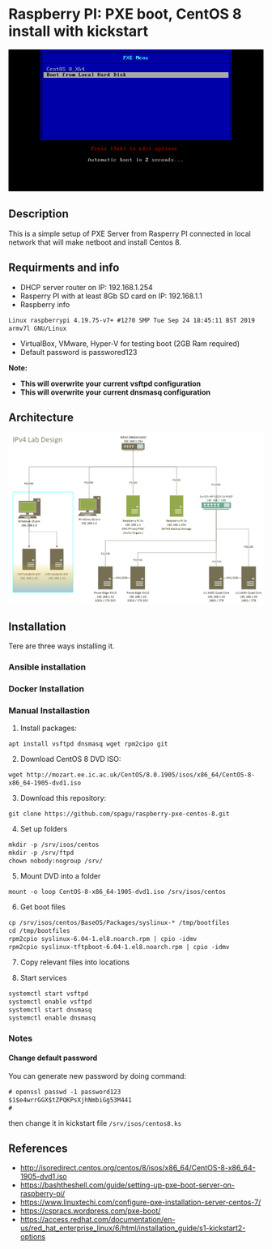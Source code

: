 # Raspberry PI: PXE boot, CentOS 8 install with kickstart

<p align="center"><img src="images/pxeboot_menu.png" alt="pxeboot"/></p>

## Description

This is a simple setup of PXE Server from Rasperry PI connected in local network that will make netboot and install Centos 8.

## Requirments and info

* DHCP server router on IP: 192.168.1.254
* Rasperry PI with at least 8Gb SD card on IP: 192.168.1.1
* Raspberry info
```# uname -a
Linux raspberrypi 4.19.75-v7+ #1270 SMP Tue Sep 24 18:45:11 BST 2019 armv7l GNU/Linux
```
* VirtualBox, VMware, Hyper-V for testing boot (2GB Ram required)
* Default password is passwored123

__Note:__
* __This will overwrite your current vsftpd configuration__
* __This will overwrite your current dnsmasq configuration__

## Architecture

<p align="center"><img src="images/HomeLab.png" alt="pxeboot"/></p>

## Installation 
Tere are three ways installing it.

### Ansible installation

### Docker Installation

### Manual Installastion
1. Install packages:
```
apt install vsftpd dnsmasq wget rpm2cipo git
```

2. Download CentOS 8 DVD ISO:
```
wget http://mozart.ee.ic.ac.uk/CentOS/8.0.1905/isos/x86_64/CentOS-8-x86_64-1905-dvd1.iso
```

3. Download this repository:
```
git clone https://github.com/spagu/raspberry-pxe-centos-8.git
```

4. Set up folders
```
mkdir -p /srv/isos/centos
mkdir -p /srv/ftpd
chown nobody:nogroup /srv/
```

5. Mount DVD into a folder
```
mount -o loop CentOS-8-x86_64-1905-dvd1.iso /srv/isos/centos
```

6. Get boot files
```mkdir -p /tmp/bootfiles
cp /srv/isos/centos/BaseOS/Packages/syslinux-* /tmp/bootfiles
cd /tmp/bootfiles
rpm2cpio syslinux-6.04-1.el8.noarch.rpm | cpio -idmv
rpm2cpio syslinux-tftpboot-6.04-1.el8.noarch.rpm | cpio -idmv
```
7. Copy relevant files into locations


8. Start services
```
systemctl start vsftpd
systemctl enable vsftpd
systemctl start dnsmasq
systemctl enable dnsmasq
```

### Notes
#### Change default password

You can generate new password by doing command:
```
# openssl passwd -1 password123
$1$e4wrrGGX$tZPQKPsXjhNmbiGg53M441
#
```
then change it in kickstart file `/srv/isos/centos8.ks`


## References
- http://isoredirect.centos.org/centos/8/isos/x86_64/CentOS-8-x86_64-1905-dvd1.iso
- https://bashtheshell.com/guide/setting-up-pxe-boot-server-on-raspberry-pi/
- https://www.linuxtechi.com/configure-pxe-installation-server-centos-7/
- https://cspracs.wordpress.com/pxe-boot/
- https://access.redhat.com/documentation/en-us/red_hat_enterprise_linux/6/html/installation_guide/s1-kickstart2-options

